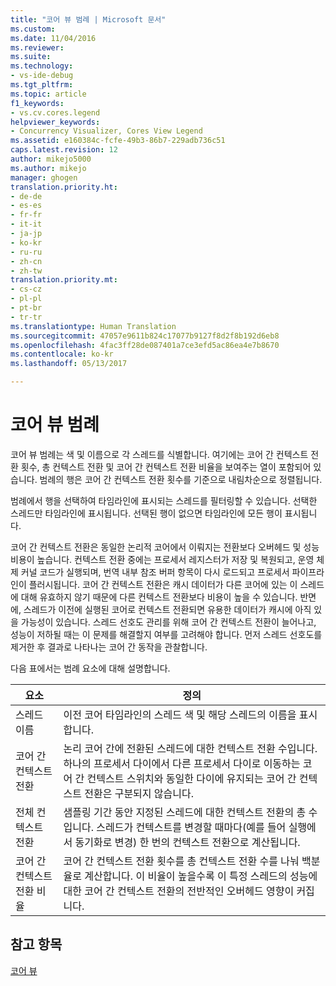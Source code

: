 ```yaml
---
title: "코어 뷰 범례 | Microsoft 문서"
ms.custom: 
ms.date: 11/04/2016
ms.reviewer: 
ms.suite: 
ms.technology:
- vs-ide-debug
ms.tgt_pltfrm: 
ms.topic: article
f1_keywords:
- vs.cv.cores.legend
helpviewer_keywords:
- Concurrency Visualizer, Cores View Legend
ms.assetid: e160384c-fcfe-49b3-86b7-229adb736c51
caps.latest.revision: 12
author: mikejo5000
ms.author: mikejo
manager: ghogen
translation.priority.ht:
- de-de
- es-es
- fr-fr
- it-it
- ja-jp
- ko-kr
- ru-ru
- zh-cn
- zh-tw
translation.priority.mt:
- cs-cz
- pl-pl
- pt-br
- tr-tr
ms.translationtype: Human Translation
ms.sourcegitcommit: 47057e9611b824c17077b9127f8d2f8b192d6eb8
ms.openlocfilehash: 4fac3ff28de087401a7ce3efd5ac86ea4e7b8670
ms.contentlocale: ko-kr
ms.lasthandoff: 05/13/2017

---
```

# <a name="cores-view-legend"></a>코어 뷰 범례
코어 뷰 범례는 색 및 이름으로 각 스레드를 식별합니다. 여기에는 코어 간 컨텍스트 전환 횟수, 총 컨텍스트 전환 및 코어 간 컨텍스트 전환 비율을 보여주는 열이 포함되어 있습니다. 범례의 행은 코어 간 컨텍스트 전환 횟수를 기준으로 내림차순으로 정렬됩니다.  
  
 범례에서 행을 선택하여 타임라인에 표시되는 스레드를 필터링할 수 있습니다. 선택한 스레드만 타임라인에 표시됩니다. 선택된 행이 없으면 타임라인에 모든 행이 표시됩니다.  
  
 코어 간 컨텍스트 전환은 동일한 논리적 코어에서 이뤄지는 전환보다 오버헤드 및 성능 비용이 높습니다. 컨텍스트 전환 중에는 프로세서 레지스터가 저장 및 복원되고, 운영 체제 커널 코드가 실행되며, 번역 내부 참조 버퍼 항목이 다시 로드되고 프로세서 파이프라인이 플러시됩니다. 코어 간 컨텍스트 전환은 캐시 데이터가 다른 코어에 있는 이 스레드에 대해 유효하지 않기 때문에 다른 컨텍스트 전환보다 비용이 높을 수 있습니다. 반면에, 스레드가 이전에 실행된 코어로 컨텍스트 전환되면 유용한 데이터가 캐시에 아직 있을 가능성이 있습니다. 스레드 선호도 관리를 위해 코어 간 컨텍스트 전환이 늘어나고, 성능이 저하될 때는 이 문제를 해결할지 여부를 고려해야 합니다. 먼저 스레드 선호도를 제거한 후 결과로 나타나는 코어 간 동작을 관찰합니다.  
  
 다음 표에서는 범례 요소에 대해 설명합니다.  
  
|요소|정의|  
|-------------|----------------|  
|스레드 이름|이전 코어 타임라인의 스레드 색 및 해당 스레드의 이름을 표시합니다.|  
|코어 간 컨텍스트 전환|논리 코어 간에 전환된 스레드에 대한 컨텍스트 전환 수입니다. 하나의 프로세서 다이에서 다른 프로세서 다이로 이동하는 코어 간 컨텍스트 스위치와 동일한 다이에 유지되는 코어 간 컨텍스트 전환은 구분되지 않습니다.|  
|전체 컨텍스트 전환|샘플링 기간 동안 지정된 스레드에 대한 컨텍스트 전환의 총 수입니다. 스레드가 컨텍스트를 변경할 때마다(예를 들어 실행에서 동기화로 변경) 한 번의 컨텍스트 전환으로 계산됩니다.|  
|코어 간 컨텍스트 전환 비율|코어 간 컨텍스트 전환 횟수를 총 컨텍스트 전환 수를 나눠 백분율로 계산합니다. 이 비율이 높을수록 이 특정 스레드의 성능에 대한 코어 간 컨텍스트 전환의 전반적인 오버헤드 영향이 커집니다.|  
  
## <a name="see-also"></a>참고 항목  
 [코어 뷰](../profiling/cores-view.md)
